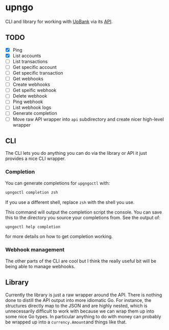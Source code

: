 # upngo

CLI and library for working with [UpBank](https://up.com.au) via its
[API](https://developer.up.com.au/).

## TODO

- [x] Ping
- [x] List accounts
- [ ] List transactions
- [ ] Get specific account
- [ ] Get specific transaction
- [ ] Get webhooks
- [ ] Create webhooks
- [ ] Get speific webhook
- [ ] Delete webhook
- [ ] Ping webhook
- [ ] List webhook logs
- [ ] Generate completion
- [ ] Move raw API wrapper into `api` subdirectory and create nicer high-level
      wrapper

## CLI

The CLI lets you do anything you can do via the library or API it just provides
a nice CLI wrapper.

### Completion

You can generate completions for `upgngoctl` with:

``` sh
upngoctl completion zsh
```

If you use a different shell, replace `zsh` with the shell you use.

This command will output the completion script the console. You can save this to
the directory you source your completions from. See the output of:

``` sh
upngoctl help completion
```

for more details on how to get completion working.

### Webhook management

The other parts of the CLI are cool but I think the really useful bit will be
being able to manage webhooks.

## Library

Currently the library is just a raw wrapper around the API. There is nothing
done to distill the API output into more idiomatic Go. For instance, the
structures directly map to the JSON and are highly nested, which is
unnecessarily difficult to work with because we can wrap them up into some nice
Go types. In particular anything to do with money can probably be wrapped up
into a `currency.Amount`and things like that.
